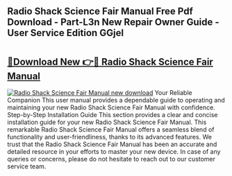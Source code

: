 ## Radio Shack Science Fair Manual Free Pdf Download - Part-L3n New Repair Owner Guide - User Service Edition GGjel

# <h2><a href="http://bc52173.oget.top/?id=Radio+Shack+Science+Fair+Manual">🔗Download New 👉🔴 Radio Shack Science Fair Manual</a></h2>

[![Radio Shack Science Fair Manual new download](https://i.imgur.com/5g1atiW.png)](http://bc52173.oget.top/?id=Radio+Shack+Science+Fair+Manual)
Your Reliable Companion This user manual provides a dependable guide to operating and maintaining your new Radio Shack Science Fair Manual with confidence. Step-by-Step Installation Guide This section provides a clear and concise installation guide for your new Radio Shack Science Fair Manual. This remarkable Radio Shack Science Fair Manual offers a seamless blend of functionality and user-friendliness, thanks to its advanced features. We trust that the Radio Shack Science Fair Manual has been an accurate and detailed resource in your efforts to master your new device. In case of any queries or concerns, please do not hesitate to reach out to our customer service team.

